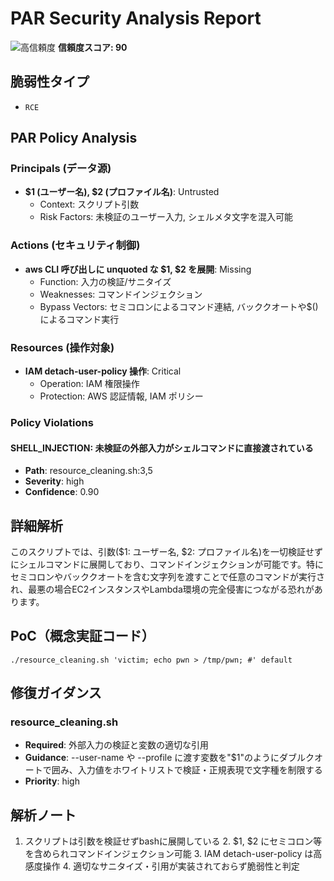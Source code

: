 # PAR Security Analysis Report

![高信頼度](https://img.shields.io/badge/信頼度-高-red) **信頼度スコア: 90**

## 脆弱性タイプ

- `RCE`

## PAR Policy Analysis

### Principals (データ源)

- **$1 (ユーザー名), $2 (プロファイル名)**: Untrusted
  - Context: スクリプト引数
  - Risk Factors: 未検証のユーザー入力, シェルメタ文字を混入可能

### Actions (セキュリティ制御)

- **aws CLI 呼び出しに unquoted な $1, $2 を展開**: Missing
  - Function: 入力の検証/サニタイズ
  - Weaknesses: コマンドインジェクション
  - Bypass Vectors: セミコロンによるコマンド連結, バッククオートや$()によるコマンド実行

### Resources (操作対象)

- **IAM detach-user-policy 操作**: Critical
  - Operation: IAM 権限操作
  - Protection: AWS 認証情報, IAM ポリシー

### Policy Violations

#### SHELL_INJECTION: 未検証の外部入力がシェルコマンドに直接渡されている

- **Path**: resource_cleaning.sh:3,5
- **Severity**: high
- **Confidence**: 0.90

## 詳細解析

このスクリプトでは、引数($1: ユーザー名, $2: プロファイル名)を一切検証せずにシェルコマンドに展開しており、コマンドインジェクションが可能です。特にセミコロンやバッククオートを含む文字列を渡すことで任意のコマンドが実行され、最悪の場合EC2インスタンスやLambda環境の完全侵害につながる恐れがあります。

## PoC（概念実証コード）

```text
./resource_cleaning.sh 'victim; echo pwn > /tmp/pwn; #' default
```

## 修復ガイダンス

### resource_cleaning.sh

- **Required**: 外部入力の検証と変数の適切な引用
- **Guidance**: --user-name や --profile に渡す変数を"$1"のようにダブルクオートで囲み、入力値をホワイトリストで検証・正規表現で文字種を制限する
- **Priority**: high

## 解析ノート

1. スクリプトは引数を検証せずbashに展開している 2. $1, $2 にセミコロン等を含められコマンドインジェクション可能 3. IAM detach-user-policy は高感度操作 4. 適切なサニタイズ・引用が実装されておらず脆弱性と判定

